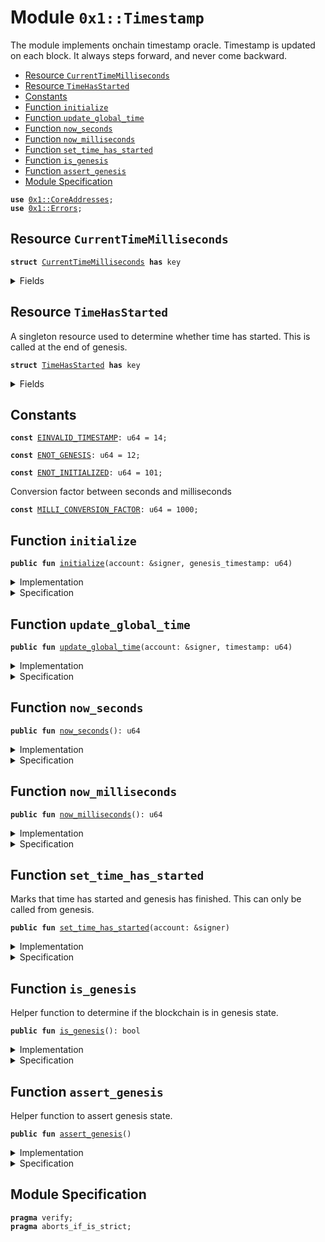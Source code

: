 
<a name="0x1_Timestamp"></a>

# Module `0x1::Timestamp`

The module implements onchain timestamp oracle.
Timestamp is updated on each block. It always steps forward, and never come backward.


-  [Resource `CurrentTimeMilliseconds`](#0x1_Timestamp_CurrentTimeMilliseconds)
-  [Resource `TimeHasStarted`](#0x1_Timestamp_TimeHasStarted)
-  [Constants](#@Constants_0)
-  [Function `initialize`](#0x1_Timestamp_initialize)
-  [Function `update_global_time`](#0x1_Timestamp_update_global_time)
-  [Function `now_seconds`](#0x1_Timestamp_now_seconds)
-  [Function `now_milliseconds`](#0x1_Timestamp_now_milliseconds)
-  [Function `set_time_has_started`](#0x1_Timestamp_set_time_has_started)
-  [Function `is_genesis`](#0x1_Timestamp_is_genesis)
-  [Function `assert_genesis`](#0x1_Timestamp_assert_genesis)
-  [Module Specification](#@Module_Specification_1)


<pre><code><b>use</b> <a href="CoreAddresses.md#0x1_CoreAddresses">0x1::CoreAddresses</a>;
<b>use</b> <a href="Errors.md#0x1_Errors">0x1::Errors</a>;
</code></pre>



<a name="0x1_Timestamp_CurrentTimeMilliseconds"></a>

## Resource `CurrentTimeMilliseconds`



<pre><code><b>struct</b> <a href="Timestamp.md#0x1_Timestamp_CurrentTimeMilliseconds">CurrentTimeMilliseconds</a> <b>has</b> key
</code></pre>



<details>
<summary>Fields</summary>


<dl>
<dt>
<code>milliseconds: u64</code>
</dt>
<dd>

</dd>
</dl>


</details>

<a name="0x1_Timestamp_TimeHasStarted"></a>

## Resource `TimeHasStarted`

A singleton resource used to determine whether time has started. This
is called at the end of genesis.


<pre><code><b>struct</b> <a href="Timestamp.md#0x1_Timestamp_TimeHasStarted">TimeHasStarted</a> <b>has</b> key
</code></pre>



<details>
<summary>Fields</summary>


<dl>
<dt>
<code>dummy_field: bool</code>
</dt>
<dd>

</dd>
</dl>


</details>

<a name="@Constants_0"></a>

## Constants


<a name="0x1_Timestamp_EINVALID_TIMESTAMP"></a>



<pre><code><b>const</b> <a href="Timestamp.md#0x1_Timestamp_EINVALID_TIMESTAMP">EINVALID_TIMESTAMP</a>: u64 = 14;
</code></pre>



<a name="0x1_Timestamp_ENOT_GENESIS"></a>



<pre><code><b>const</b> <a href="Timestamp.md#0x1_Timestamp_ENOT_GENESIS">ENOT_GENESIS</a>: u64 = 12;
</code></pre>



<a name="0x1_Timestamp_ENOT_INITIALIZED"></a>



<pre><code><b>const</b> <a href="Timestamp.md#0x1_Timestamp_ENOT_INITIALIZED">ENOT_INITIALIZED</a>: u64 = 101;
</code></pre>



<a name="0x1_Timestamp_MILLI_CONVERSION_FACTOR"></a>

Conversion factor between seconds and milliseconds


<pre><code><b>const</b> <a href="Timestamp.md#0x1_Timestamp_MILLI_CONVERSION_FACTOR">MILLI_CONVERSION_FACTOR</a>: u64 = 1000;
</code></pre>



<a name="0x1_Timestamp_initialize"></a>

## Function `initialize`



<pre><code><b>public</b> <b>fun</b> <a href="Timestamp.md#0x1_Timestamp_initialize">initialize</a>(account: &signer, genesis_timestamp: u64)
</code></pre>



<details>
<summary>Implementation</summary>


<pre><code><b>public</b> <b>fun</b> <a href="Timestamp.md#0x1_Timestamp_initialize">initialize</a>(account: &signer, genesis_timestamp: u64) {
    // Only callable by the <a href="Genesis.md#0x1_Genesis">Genesis</a> <b>address</b>
    <a href="CoreAddresses.md#0x1_CoreAddresses_assert_genesis_address">CoreAddresses::assert_genesis_address</a>(account);
    <b>let</b> milli_timer = <a href="Timestamp.md#0x1_Timestamp_CurrentTimeMilliseconds">CurrentTimeMilliseconds</a> {milliseconds: genesis_timestamp};
    <b>move_to</b>&lt;<a href="Timestamp.md#0x1_Timestamp_CurrentTimeMilliseconds">CurrentTimeMilliseconds</a>&gt;(account, milli_timer);
}
</code></pre>



</details>

<details>
<summary>Specification</summary>



<pre><code><b>aborts_if</b> <a href="Signer.md#0x1_Signer_address_of">Signer::address_of</a>(account) != <a href="CoreAddresses.md#0x1_CoreAddresses_GENESIS_ADDRESS">CoreAddresses::GENESIS_ADDRESS</a>();
<b>aborts_if</b> <b>exists</b>&lt;<a href="Timestamp.md#0x1_Timestamp_CurrentTimeMilliseconds">CurrentTimeMilliseconds</a>&gt;(<a href="Signer.md#0x1_Signer_address_of">Signer::address_of</a>(account));
<b>ensures</b> <b>exists</b>&lt;<a href="Timestamp.md#0x1_Timestamp_CurrentTimeMilliseconds">CurrentTimeMilliseconds</a>&gt;(<a href="Signer.md#0x1_Signer_address_of">Signer::address_of</a>(account));
</code></pre>



</details>

<a name="0x1_Timestamp_update_global_time"></a>

## Function `update_global_time`



<pre><code><b>public</b> <b>fun</b> <a href="Timestamp.md#0x1_Timestamp_update_global_time">update_global_time</a>(account: &signer, timestamp: u64)
</code></pre>



<details>
<summary>Implementation</summary>


<pre><code><b>public</b> <b>fun</b> <a href="Timestamp.md#0x1_Timestamp_update_global_time">update_global_time</a>(account: &signer, timestamp: u64) <b>acquires</b> <a href="Timestamp.md#0x1_Timestamp_CurrentTimeMilliseconds">CurrentTimeMilliseconds</a> {
    <a href="CoreAddresses.md#0x1_CoreAddresses_assert_genesis_address">CoreAddresses::assert_genesis_address</a>(account);
    //Do not <b>update</b> time before time start.
    <b>let</b> global_milli_timer = <b>borrow_global_mut</b>&lt;<a href="Timestamp.md#0x1_Timestamp_CurrentTimeMilliseconds">CurrentTimeMilliseconds</a>&gt;(<a href="CoreAddresses.md#0x1_CoreAddresses_GENESIS_ADDRESS">CoreAddresses::GENESIS_ADDRESS</a>());
    <b>assert</b>!(timestamp &gt; global_milli_timer.milliseconds, <a href="Errors.md#0x1_Errors_invalid_argument">Errors::invalid_argument</a>(<a href="Timestamp.md#0x1_Timestamp_EINVALID_TIMESTAMP">EINVALID_TIMESTAMP</a>));
    global_milli_timer.milliseconds = timestamp;
}
</code></pre>



</details>

<details>
<summary>Specification</summary>



<pre><code><b>aborts_if</b> <a href="Signer.md#0x1_Signer_address_of">Signer::address_of</a>(account) != <a href="CoreAddresses.md#0x1_CoreAddresses_GENESIS_ADDRESS">CoreAddresses::GENESIS_ADDRESS</a>();
<b>aborts_if</b> !<b>exists</b>&lt;<a href="Timestamp.md#0x1_Timestamp_CurrentTimeMilliseconds">CurrentTimeMilliseconds</a>&gt;(<a href="CoreAddresses.md#0x1_CoreAddresses_GENESIS_ADDRESS">CoreAddresses::GENESIS_ADDRESS</a>());
<b>aborts_if</b> timestamp &lt;= <b>global</b>&lt;<a href="Timestamp.md#0x1_Timestamp_CurrentTimeMilliseconds">CurrentTimeMilliseconds</a>&gt;(<a href="CoreAddresses.md#0x1_CoreAddresses_GENESIS_ADDRESS">CoreAddresses::GENESIS_ADDRESS</a>()).milliseconds;
<b>ensures</b> <b>global</b>&lt;<a href="Timestamp.md#0x1_Timestamp_CurrentTimeMilliseconds">CurrentTimeMilliseconds</a>&gt;(<a href="CoreAddresses.md#0x1_CoreAddresses_GENESIS_ADDRESS">CoreAddresses::GENESIS_ADDRESS</a>()).milliseconds == timestamp;
</code></pre>



</details>

<a name="0x1_Timestamp_now_seconds"></a>

## Function `now_seconds`



<pre><code><b>public</b> <b>fun</b> <a href="Timestamp.md#0x1_Timestamp_now_seconds">now_seconds</a>(): u64
</code></pre>



<details>
<summary>Implementation</summary>


<pre><code><b>public</b> <b>fun</b> <a href="Timestamp.md#0x1_Timestamp_now_seconds">now_seconds</a>(): u64 <b>acquires</b> <a href="Timestamp.md#0x1_Timestamp_CurrentTimeMilliseconds">CurrentTimeMilliseconds</a> {
    <a href="Timestamp.md#0x1_Timestamp_now_milliseconds">now_milliseconds</a>() / <a href="Timestamp.md#0x1_Timestamp_MILLI_CONVERSION_FACTOR">MILLI_CONVERSION_FACTOR</a>
}
</code></pre>



</details>

<details>
<summary>Specification</summary>



<pre><code><b>aborts_if</b> !<b>exists</b>&lt;<a href="Timestamp.md#0x1_Timestamp_CurrentTimeMilliseconds">CurrentTimeMilliseconds</a>&gt;(<a href="CoreAddresses.md#0x1_CoreAddresses_GENESIS_ADDRESS">CoreAddresses::GENESIS_ADDRESS</a>());
<b>ensures</b> result == <a href="Timestamp.md#0x1_Timestamp_now_milliseconds">now_milliseconds</a>() / <a href="Timestamp.md#0x1_Timestamp_MILLI_CONVERSION_FACTOR">MILLI_CONVERSION_FACTOR</a>;
</code></pre>




<a name="0x1_Timestamp_spec_now_seconds"></a>


<pre><code><b>fun</b> <a href="Timestamp.md#0x1_Timestamp_spec_now_seconds">spec_now_seconds</a>(): u64 {
   <b>global</b>&lt;<a href="Timestamp.md#0x1_Timestamp_CurrentTimeMilliseconds">CurrentTimeMilliseconds</a>&gt;(<a href="CoreAddresses.md#0x1_CoreAddresses_GENESIS_ADDRESS">CoreAddresses::GENESIS_ADDRESS</a>()).milliseconds / <a href="Timestamp.md#0x1_Timestamp_MILLI_CONVERSION_FACTOR">MILLI_CONVERSION_FACTOR</a>
}
</code></pre>



</details>

<a name="0x1_Timestamp_now_milliseconds"></a>

## Function `now_milliseconds`



<pre><code><b>public</b> <b>fun</b> <a href="Timestamp.md#0x1_Timestamp_now_milliseconds">now_milliseconds</a>(): u64
</code></pre>



<details>
<summary>Implementation</summary>


<pre><code><b>public</b> <b>fun</b> <a href="Timestamp.md#0x1_Timestamp_now_milliseconds">now_milliseconds</a>(): u64 <b>acquires</b> <a href="Timestamp.md#0x1_Timestamp_CurrentTimeMilliseconds">CurrentTimeMilliseconds</a> {
    <b>borrow_global</b>&lt;<a href="Timestamp.md#0x1_Timestamp_CurrentTimeMilliseconds">CurrentTimeMilliseconds</a>&gt;(<a href="CoreAddresses.md#0x1_CoreAddresses_GENESIS_ADDRESS">CoreAddresses::GENESIS_ADDRESS</a>()).milliseconds
}
</code></pre>



</details>

<details>
<summary>Specification</summary>



<pre><code><b>aborts_if</b> !<b>exists</b>&lt;<a href="Timestamp.md#0x1_Timestamp_CurrentTimeMilliseconds">CurrentTimeMilliseconds</a>&gt;(<a href="CoreAddresses.md#0x1_CoreAddresses_GENESIS_ADDRESS">CoreAddresses::GENESIS_ADDRESS</a>());
<b>ensures</b> result == <b>global</b>&lt;<a href="Timestamp.md#0x1_Timestamp_CurrentTimeMilliseconds">CurrentTimeMilliseconds</a>&gt;(<a href="CoreAddresses.md#0x1_CoreAddresses_GENESIS_ADDRESS">CoreAddresses::GENESIS_ADDRESS</a>()).milliseconds;
</code></pre>




<a name="0x1_Timestamp_spec_now_millseconds"></a>


<pre><code><b>fun</b> <a href="Timestamp.md#0x1_Timestamp_spec_now_millseconds">spec_now_millseconds</a>(): u64 {
   <b>global</b>&lt;<a href="Timestamp.md#0x1_Timestamp_CurrentTimeMilliseconds">CurrentTimeMilliseconds</a>&gt;(<a href="CoreAddresses.md#0x1_CoreAddresses_GENESIS_ADDRESS">CoreAddresses::GENESIS_ADDRESS</a>()).milliseconds
}
</code></pre>



</details>

<a name="0x1_Timestamp_set_time_has_started"></a>

## Function `set_time_has_started`

Marks that time has started and genesis has finished. This can only be called from genesis.


<pre><code><b>public</b> <b>fun</b> <a href="Timestamp.md#0x1_Timestamp_set_time_has_started">set_time_has_started</a>(account: &signer)
</code></pre>



<details>
<summary>Implementation</summary>


<pre><code><b>public</b> <b>fun</b> <a href="Timestamp.md#0x1_Timestamp_set_time_has_started">set_time_has_started</a>(account: &signer) {
    <a href="CoreAddresses.md#0x1_CoreAddresses_assert_genesis_address">CoreAddresses::assert_genesis_address</a>(account);

    // Current time must have been initialized.
    <b>assert</b>!(
        <b>exists</b>&lt;<a href="Timestamp.md#0x1_Timestamp_CurrentTimeMilliseconds">CurrentTimeMilliseconds</a>&gt;(<a href="CoreAddresses.md#0x1_CoreAddresses_GENESIS_ADDRESS">CoreAddresses::GENESIS_ADDRESS</a>()),
        <a href="Errors.md#0x1_Errors_invalid_state">Errors::invalid_state</a>(<a href="Timestamp.md#0x1_Timestamp_ENOT_INITIALIZED">ENOT_INITIALIZED</a>)
    );
    <b>move_to</b>(account, <a href="Timestamp.md#0x1_Timestamp_TimeHasStarted">TimeHasStarted</a>{});
}
</code></pre>



</details>

<details>
<summary>Specification</summary>



<pre><code><b>aborts_if</b> <a href="Signer.md#0x1_Signer_address_of">Signer::address_of</a>(account) != <a href="CoreAddresses.md#0x1_CoreAddresses_GENESIS_ADDRESS">CoreAddresses::GENESIS_ADDRESS</a>();
<b>aborts_if</b> !<b>exists</b>&lt;<a href="Timestamp.md#0x1_Timestamp_CurrentTimeMilliseconds">CurrentTimeMilliseconds</a>&gt;(<a href="Signer.md#0x1_Signer_address_of">Signer::address_of</a>(account));
<b>aborts_if</b> <b>exists</b>&lt;<a href="Timestamp.md#0x1_Timestamp_TimeHasStarted">TimeHasStarted</a>&gt;(<a href="Signer.md#0x1_Signer_address_of">Signer::address_of</a>(account));
<b>ensures</b> <b>exists</b>&lt;<a href="Timestamp.md#0x1_Timestamp_TimeHasStarted">TimeHasStarted</a>&gt;(<a href="Signer.md#0x1_Signer_address_of">Signer::address_of</a>(account));
</code></pre>



</details>

<a name="0x1_Timestamp_is_genesis"></a>

## Function `is_genesis`

Helper function to determine if the blockchain is in genesis state.


<pre><code><b>public</b> <b>fun</b> <a href="Timestamp.md#0x1_Timestamp_is_genesis">is_genesis</a>(): bool
</code></pre>



<details>
<summary>Implementation</summary>


<pre><code><b>public</b> <b>fun</b> <a href="Timestamp.md#0x1_Timestamp_is_genesis">is_genesis</a>(): bool {
    !<b>exists</b>&lt;<a href="Timestamp.md#0x1_Timestamp_TimeHasStarted">TimeHasStarted</a>&gt;(<a href="CoreAddresses.md#0x1_CoreAddresses_GENESIS_ADDRESS">CoreAddresses::GENESIS_ADDRESS</a>())
}
</code></pre>



</details>

<details>
<summary>Specification</summary>



<pre><code><b>aborts_if</b> <b>false</b>;
<b>ensures</b> result == !<b>exists</b>&lt;<a href="Timestamp.md#0x1_Timestamp_TimeHasStarted">TimeHasStarted</a>&gt;(<a href="CoreAddresses.md#0x1_CoreAddresses_GENESIS_ADDRESS">CoreAddresses::GENESIS_ADDRESS</a>());
</code></pre>



</details>

<a name="0x1_Timestamp_assert_genesis"></a>

## Function `assert_genesis`

Helper function to assert genesis state.


<pre><code><b>public</b> <b>fun</b> <a href="Timestamp.md#0x1_Timestamp_assert_genesis">assert_genesis</a>()
</code></pre>



<details>
<summary>Implementation</summary>


<pre><code><b>public</b> <b>fun</b> <a href="Timestamp.md#0x1_Timestamp_assert_genesis">assert_genesis</a>() {
    <b>assert</b>!(<a href="Timestamp.md#0x1_Timestamp_is_genesis">is_genesis</a>(), <a href="Errors.md#0x1_Errors_invalid_state">Errors::invalid_state</a>(<a href="Timestamp.md#0x1_Timestamp_ENOT_GENESIS">ENOT_GENESIS</a>));
}
</code></pre>



</details>

<details>
<summary>Specification</summary>



<pre><code><b>pragma</b> opaque = <b>true</b>;
<b>include</b> <a href="Timestamp.md#0x1_Timestamp_AbortsIfNotGenesis">AbortsIfNotGenesis</a>;
</code></pre>


Helper schema to specify that a function aborts if not in genesis.


<a name="0x1_Timestamp_AbortsIfNotGenesis"></a>


<pre><code><b>schema</b> <a href="Timestamp.md#0x1_Timestamp_AbortsIfNotGenesis">AbortsIfNotGenesis</a> {
    <b>aborts_if</b> !<a href="Timestamp.md#0x1_Timestamp_is_genesis">is_genesis</a>();
}
</code></pre>




<a name="0x1_Timestamp_AbortsIfTimestampNotExists"></a>


<pre><code><b>schema</b> <a href="Timestamp.md#0x1_Timestamp_AbortsIfTimestampNotExists">AbortsIfTimestampNotExists</a> {
    <b>aborts_if</b> !<b>exists</b>&lt;<a href="Timestamp.md#0x1_Timestamp_CurrentTimeMilliseconds">CurrentTimeMilliseconds</a>&gt;(<a href="CoreAddresses.md#0x1_CoreAddresses_GENESIS_ADDRESS">CoreAddresses::GENESIS_ADDRESS</a>());
}
</code></pre>



</details>

<a name="@Module_Specification_1"></a>

## Module Specification



<pre><code><b>pragma</b> verify;
<b>pragma</b> aborts_if_is_strict;
</code></pre>
